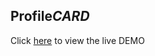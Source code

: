 ## Profile*CARD*

Click [here](https://rouhi438.github.io/ProfileCards/Profile-card-9) to view the live DEMO
